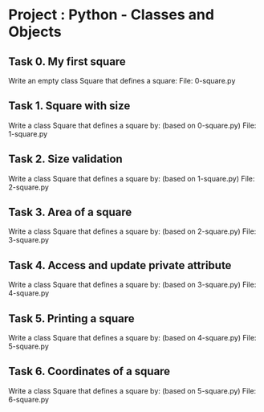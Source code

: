 # Project : Python - Classes and Objects

## Task 0. My first square
Write an empty class Square that defines a square:
File: 0-square.py

## Task  1. Square with size
Write a class Square that defines a square by: (based on 0-square.py)
File: 1-square.py

## Task 2. Size validation
Write a class Square that defines a square by: (based on 1-square.py)
File: 2-square.py

## Task 3. Area of a square
Write a class Square that defines a square by: (based on 2-square.py)
File: 3-square.py

## Task 4. Access and update private attribute
Write a class Square that defines a square by: (based on 3-square.py)
File: 4-square.py

## Task 5. Printing a square
Write a class Square that defines a square by: (based on 4-square.py)
File: 5-square.py

## Task 6. Coordinates of a square
Write a class Square that defines a square by: (based on 5-square.py)
File: 6-square.py
